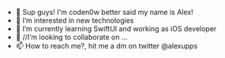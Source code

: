 - 👋 Sup guys! I'm coden0w better said my name is Alex!
- 👀 I’m interested in new technologies
- 📱 I’m currently learning SwiftUI and working as iOS developer
- 💞️ //I’m looking to collaborate on ...
- 📫 How to reach me?, hit me a dm on twitter @alexupps

<!---
coden0w/coden0w is a ✨ special ✨ repository because its `README.md` (this file) appears on your GitHub profile.
You can click the Preview link to take a look at your changes.
--->

